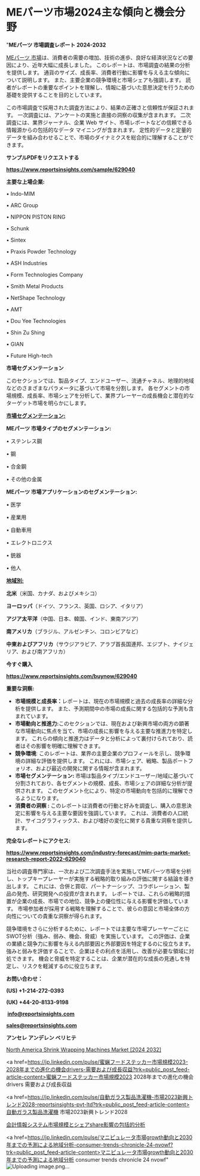 # MEパーツ市場2024主な傾向と機会分野

"<strong>MEパーツ 市場調査レポート 2024-2032</strong>

<a href=https://www.reportsinsights.com/sample/629040>MEパーツ 市場</a>は、消費者の需要の増加、技術の進歩、良好な経済状況などの要因により、近年大幅に成長しました。 このレポートは、市場調査の結果の分析を提供します。 通貨のサイズ、成長率、消費者行動に影響を与える主な傾向について説明します。 また、主要企業の競争環境と市場シェアも強調します。 読者がレポートの重要なポイントを理解し、情報に基づいた意思決定を行うための基礎を提供することを目的としています。

この市場調査で採用された調査方法により、結果の正確さと信頼性が保証されます。 一次調査には、アンケートの実施と直接の洞察の収集が含まれます。 二次調査には、業界ジャーナル、企業 Web サイト、市場レポートなどの信頼できる情報源からの包括的なデータ マイニングが含まれます。 定性的データと定量的データを組み合わせることで、市場のダイナミクスを総合的に理解することができます。

<strong><b>サンプルPDFをリクエストする</b></strong>

<a href=https://www.reportsinsights.com/sample/629040><strong><u>https://www.reportsinsights.com/sample/629040</u></strong></a>

<strong>主要な上場企業:</strong>

• Indo-MIM

• ARC Group

• NIPPON PISTON RING

• Schunk

• Sintex

• Praxis Powder Technology

• ASH Industries

• Form Technologies Company

• Smith Metal Products

• NetShape Technology

• AMT

• Dou Yee Technologies

• Shin Zu Shing

• GIAN

• Future High-tech

<strong>市場セグメンテーション</strong>

このセクションでは、製品タイプ、エンドユーザー、流通チャネル、地理的地域などのさまざまなパラメータに基づいて市場を分割します。 各セグメントの市場規模、成長率、市場シェアを分析して、業界プレーヤーの成長機会と潜在的なターゲット市場を明らかにします。

<strong><u>市場セグメンテーション</u></strong><strong><u>:</u></strong>

<strong>MEパーツ 市場タイプのセグメンテーション:</strong>

• ステンレス鋼

• 鋼

• 合金鋼

• その他の金属

<strong>MEパーツ 市場アプリケーションのセグメンテーション:</strong>

• 医学

• 産業用

• 自動車用

• エレクトロニクス

• 銃器

• 他人

<strong><u>地域別</u></strong><strong><u>:</u></strong>

<strong>北米</strong>（米国、カナダ、およびメキシコ）

<strong>ヨーロッパ</strong>（ドイツ、フランス、英国、ロシア、イタリア）

<strong>アジア太平洋</strong>（中国、日本、韓国、インド、東南アジア）

<strong>南アメリカ</strong>（ブラジル、アルゼンチン、コロンビアなど）

<strong>中東およびアフリカ</strong>（サウジアラビア、アラブ首長国連邦、エジプト、ナイジェリア、および南アフリカ）

<strong>今すぐ購入</strong>

<a href=https://www.reportsinsights.com/buynow/629040><strong><u>https://www.reportsinsights.com/buynow/629040</u></strong></a>

<strong>重要な洞察:</strong>
<ul>
  <li><strong>市場規模と成長率：</strong>レポートは、現在の市場規模と過去の成長率の詳細な分析を提供します。 また、予測期間中の市場の成長に関する包括的な予測も含まれています。</li>
  <li><strong>市場動向と推進力:</strong>このセクションでは、現在および新興市場の両方の顕著な市場動向に焦点を当て、市場の成長に影響を与える主要な推進力を特定します。 これらの傾向と推進力はデータと分析によって裏付けられており、読者はその影響を明確に理解できます。</li>
  <li><strong>競争環境</strong>: このレポートは、業界の主要企業のプロフィールを示し、競争環境の詳細な評価を提供します。 これには、市場シェア、戦略、製品ポートフォリオ、および最近の開発に関する情報が含まれます。</li>
  <li><strong>市場セグメンテーション: </strong>市場は製品タイプ/エンドユーザー/地域に基づいて分割されており、各セグメントの規模、成長、市場シェアの詳細な分析が提供されます。 このセグメント化により、特定の市場動向を包括的に理解できるようになります。</li>
  <li><strong>消費者の洞察 : </strong>このレポートは消費者の行動と好みを調査し、購入の意思決定に影響を与える主要な要因を強調しています。 これは、消費者の人口統計、サイコグラフィックス、および嗜好の変化に関する貴重な洞察を提供します。</li>
</ul>
<strong>完全なレポートにアクセス:</strong>

<a href=https://www.reportsinsights.com/industry-forecast/mim-parts-market-research-report-2022-629040><strong><u><b>https://www.reportsinsights.com/industry-forecast/mim-parts-market-research-report-2022-629040</b></u></strong></a>

当社の調査専門家は、一次および二次調査手法を実施してMEパーツ市場を分析し、トップキープレーヤーが実施する戦略的取り組みの評価に関する結論を導き出します。 これには、合併と買収、パートナーシップ、コラボレーション、製品の発売、研究開発への投資が含まれます。 レポートでは、これらの戦略的措置が企業の成長、市場での地位、競争上の優位性に与える影響を評価しています。 市場参加者が採用する戦略を理解することで、彼らの意図と市場全体の方向性についての貴重な洞察が得られます。

競争環境をさらに分析するために、レポートでは主要な市場プレーヤーごとにSWOT分析（強み、弱み、機会、脅威）を実施しています。 この評価は、企業の業績と競争力に影響を与える内部要因と外部要因を特定するのに役立ちます。 強みと弱みを評価することで、企業はその利点を活用し、改善が必要な領域に対処できます。 機会と脅威を特定することは、企業が潜在的な成長の見通しを特定し、リスクを軽減するのに役立ちます。

<strong>お問い合わせ：</strong>

<strong>(US) +1-214-272-0393</strong>

<strong>(UK) +44-20-8133-9198</strong>

<strong> </strong><a href=info@reportsinsights.com><strong><u>info@reportsinsights.com</u></strong></a>

<a href=sales@reportsinsights.com><strong><u>sales@reportsinsights.com</u></strong></a>

<strong>アンセレ アンデレン ベリヒテ</strong>

<a href=https://www.linkedin.com/pulse/north-america-shrink-wrapping-machines-market-duhuf/>North America Shrink Wrapping Machines Market [2024 2032]</a>

<a href=https://jp.linkedin.com/pulse/蜜蝋フードステッカー市場規模2023-2028年までの進化の機会drivers-需要および成長収益?trk=public_post_feed-article-content>蜜蝋フードステッカー市場規模2023 2028年までの進化の機会drivers 需要および成長収益</a>

<a href=https://jp.linkedin.com/pulse/自動ガラス製品洗濯機-市場2023新興トレンド2028-reportsinsights-pvt-ltd?trk=public_post_feed-article-content>自動ガラス製品洗濯機 市場2023新興トレンド2028</a>

<a href=https://www.linkedin.com/pulse/会計情報システム市場規模とシェアshare影響の包括的分析-reports-insights-expert-lqhfe/>会計情報システム市場規模とシェアshare影響の包括的分析</a>

<a href=https://jp.linkedin.com/pulse/マニピュレータ市場growth動向と2030年までの予測による地域分析-consumer-trends-chronicle-24-nvowf?trk=public_post_feed-article-content>マニピュレータ市場growth動向と2030年までの予測による地域分析 consumer trends chronicle 24 nvowf</a>"
![Uploading image.png…]()
